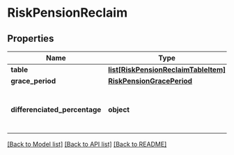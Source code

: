 # RiskPensionReclaim

## Properties
Name | Type | Description | Notes
------------ | ------------- | ------------- | -------------
**table** | [**list[RiskPensionReclaimTableItem]**](RiskPensionReclaimTableItem.md) |  | [optional] 
**grace_period** | [**RiskPensionGracePeriod**](RiskPensionGracePeriod.md) |  | 
**differenciated_percentage** | **object** | Campo aberto (possibilidade de incluir URL) | [optional] 

[[Back to Model list]](../README.md#documentation-for-models) [[Back to API list]](../README.md#documentation-for-api-endpoints) [[Back to README]](../README.md)


